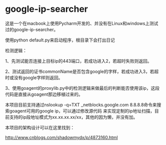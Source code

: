# google-ip-searcher

这是一个在macbook上使用Pycharm开发的、并没有在Linux和windows上测试过的google-ip-searcher。

使用python default.py来启动程序，根目录下会打出日记

检测逻辑：

1、先测试能否连接上目标ip的443端口，若成功进入2，若超时失败则返回。

2、测试返回的证书commonName是否包含google的字样，若成功进入3，若超时或没有google字样则返回。

3、使用goagent的proxylib.py中的检测逻辑来做最后的判断能否使用该ip，这段代码是直接从goagent那边移植过来的。


本项目目前支持通过nslookup -q=TXT _netblocks.google.com 8.8.8.8命令来搜索goagent可用的google ip，可以通过修改源代码
来实现定制的ip地址扫描，目前支持的ip段地址模式为xx.xx.xx.xx/xx，其他的因为懒，并没有加。

本项目的架构设计可以在这里找到：

http://www.cnblogs.com/shadowmydx/p/4873160.html
